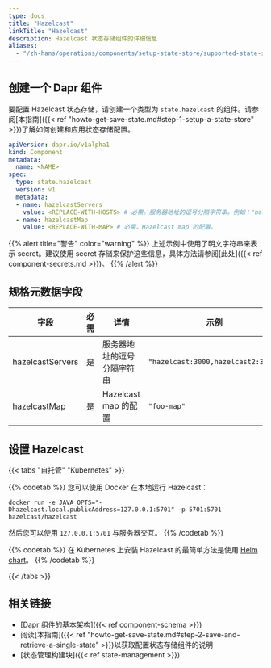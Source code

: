```yaml
---
type: docs
title: "Hazelcast"
linkTitle: "Hazelcast"
description: Hazelcast 状态存储组件的详细信息
aliases:
  - "/zh-hans/operations/components/setup-state-store/supported-state-stores/setup-hazelcast/"
---
```


## 创建一个 Dapr 组件

要配置 Hazelcast 状态存储，请创建一个类型为 `state.hazelcast` 的组件。请参阅[本指南]({{< ref "howto-get-save-state.md#step-1-setup-a-state-store" >}})了解如何创建和应用状态存储配置。

```yaml
apiVersion: dapr.io/v1alpha1
kind: Component
metadata:
  name: <NAME>
spec:
  type: state.hazelcast
  version: v1
  metadata:
  - name: hazelcastServers
    value: <REPLACE-WITH-HOSTS> # 必需。服务器地址的逗号分隔字符串。例如："hazelcast:3000,hazelcast2:3000"
  - name: hazelcastMap
    value: <REPLACE-WITH-MAP> # 必需。Hazelcast map 的配置。
```

{{% alert title="警告" color="warning" %}}
上述示例中使用了明文字符串来表示 secret。建议使用 secret 存储来保护这些信息，具体方法请参阅[此处]({{< ref component-secrets.md >}})。
{{% /alert %}}

## 规格元数据字段

| 字段               | 必需 | 详情 | 示例 |
|--------------------|:----:|------|------|
| hazelcastServers   | 是   | 服务器地址的逗号分隔字符串 | `"hazelcast:3000,hazelcast2:3000"`
| hazelcastMap       | 是   | Hazelcast map 的配置 | `"foo-map"`

## 设置 Hazelcast

{{< tabs "自托管" "Kubernetes" >}}

{{% codetab %}}
您可以使用 Docker 在本地运行 Hazelcast：

```
docker run -e JAVA_OPTS="-Dhazelcast.local.publicAddress=127.0.0.1:5701" -p 5701:5701 hazelcast/hazelcast
```

然后您可以使用 `127.0.0.1:5701` 与服务器交互。
{{% /codetab %}}

{{% codetab %}}
在 Kubernetes 上安装 Hazelcast 的最简单方法是使用 [Helm chart](https://github.com/helm/charts/tree/master/stable/hazelcast)。
{{% /codetab %}}

{{< /tabs >}}

## 相关链接
- [Dapr 组件的基本架构]({{< ref component-schema >}})
- 阅读[本指南]({{< ref "howto-get-save-state.md#step-2-save-and-retrieve-a-single-state" >}})以获取配置状态存储组件的说明
- [状态管理构建块]({{< ref state-management >}})
